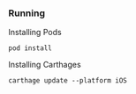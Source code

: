 ### Running

Installing Pods

```
pod install
```

Installing Carthages

```
carthage update --platform iOS
```

